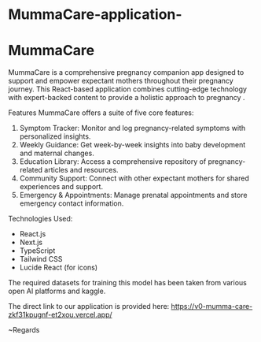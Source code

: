 # MummaCare-application-
# MummaCare

MummaCare is a comprehensive pregnancy companion app designed to support and empower expectant mothers throughout their pregnancy journey. This React-based application combines cutting-edge technology with expert-backed content to provide a holistic approach to pregnancy .

Features
MummaCare offers a suite of five core features:

1. Symptom Tracker: Monitor and log pregnancy-related symptoms with personalized insights.
2. Weekly Guidance: Get week-by-week insights into baby development and maternal changes.
3. Education Library: Access a comprehensive repository of pregnancy-related articles and resources.
4. Community Support: Connect with other expectant mothers for shared experiences and support.
5. Emergency & Appointments: Manage prenatal appointments and store emergency contact information.

Technologies Used:

- React.js
- Next.js
- TypeScript
- Tailwind CSS
- Lucide React (for icons)

The required datasets for training this model has been taken from various open AI platforms and kaggle.

The direct link to our application is provided here:
https://v0-mumma-care-zkf31kpugnf-et2xou.vercel.app/

~Regards
